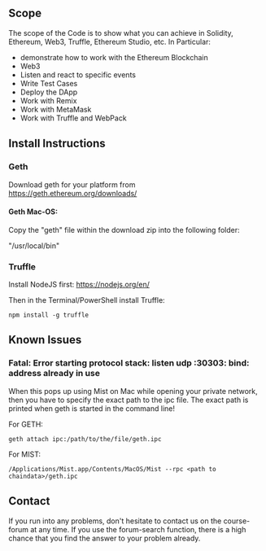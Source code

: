 
## Scope
The scope of the Code is to show what you can achieve in Solidity, Ethereum, Web3, Truffle, Ethereum Studio, etc. In Particular:

* demonstrate how to work with the Ethereum Blockchain 
* Web3 
* Listen and react to specific events
* Write Test Cases
* Deploy the DApp
* Work with Remix
* Work with MetaMask
* Work with Truffle and WebPack

## Install Instructions

### Geth
Download geth for your platform from https://geth.ethereum.org/downloads/

#### Geth Mac-OS:
Copy the "geth" file within the download zip into the following folder:

"/usr/local/bin"

### Truffle
Install NodeJS first: https://nodejs.org/en/

Then in the Terminal/PowerShell install Truffle:
```
npm install -g truffle
```

## Known Issues

### Fatal: Error starting protocol stack: listen udp :30303: bind: address already in use
When this pops up using Mist on Mac while opening your private network, then you have to specify the exact path to the ipc file. The exact path is printed when geth is started in the command line!

For GETH:
```
geth attach ipc:/path/to/the/file/geth.ipc
```

For MIST:
```
/Applications/Mist.app/Contents/MacOS/Mist --rpc <path to chaindata>/geth.ipc
```

## Contact
If you run into any problems, don't hesitate to contact us on the course-forum at any time. If you use the forum-search function, there is a high chance that you find the answer to your problem already.
